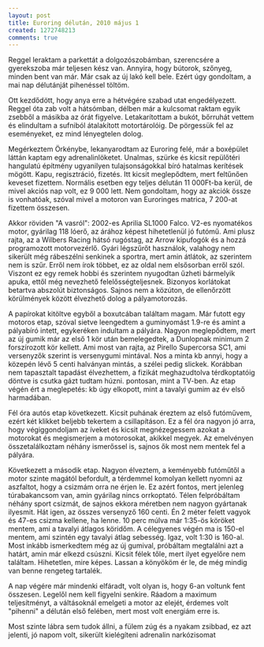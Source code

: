 ```yaml
---
layout: post
title: Euroring délután, 2010 május 1
created: 1272748213
comments: true
---
```

Reggel leraktam a parkettát a dolgozószobámban, szerencsére a gyerekszoba már teljesen kész van. Annyira, hogy bútorok, szőnyeg, minden bent van már. Már csak az új lakó kell bele. Ezért úgy gondoltam, a mai nap délutánját pihenéssel töltöm.

Ott kezdődött, hogy anya erre a hétvégére szabad utat engedélyezett. Reggel óta zab volt a hátsómban, délben már a kulcsomat raktam egyik zsebből a másikba az órát figyelve. Letakarítottam a bukót, bőrruhát vettem és elindultam a sufniból átalakított motortárolóig. De pörgessük fel az eseményeket, ez mind lényegtelen dolog.

Megérkeztem Örkénybe, lekanyarodtam az Euroring felé, már a boxépület láttán kaptam egy adrenalinlöketet. Unalmas, szürke és kicsit repülőtéri hangulatú építmény ugyanilyen tulajsonságokkal bíró hatalmas kerítések mögött. Kapu, regisztráció, fizetés. Itt kicsit meglepődtem, mert feltűnően keveset fizettem. Normális esetben egy teljes délután 11 000Ft-ba kerül, de mivel akciós nap volt, ez 9 000 lett. Nem gondoltam, hogy az akciók össze is vonhatóak, szóval mivel a motoron van Euroringes matrica, 7 200-at fizettem összesen.

Akkor röviden "A vasról": 2002-es Aprilia SL1000 Falco. V2-es nyomatékos motor, gyárilag 118 lóerő, az árához képest hihetetlenül jó futómű. Ami plusz rajta, az a Wilbers Racing hátsó rugóstag, az Arrow kipufogók és a hozzá programozott motorvezérlő. Gyári légszűrőt használok, valahogy nem sikerült még rábeszélni senkinek a sportra, mert amin átlátok, az szerintem nem is szűr. Erről nem írok többet, ez az oldal nem elsősorban erről szól. Viszont ez egy remek hobbi és szerintem nyugodtan űzheti bármelyik apuka, ettől még nevezhető felelősségteljesnek. Bizonyos korlátokat betartva abszolút biztonságos. Sajnos nem a közúton, de ellenőrzött körülmények között élvezhető dolog a pályamotorozás.

A papírokat kitöltve egyből a boxutcában találtam magam. Már futott egy motoros etap, szóval sietve leengedtem a guminyomást 1.9-re és amint a pályabíró intett, egykeréken indultam a pályára. Nagyon meglepődtem, mert az új gumik már az első 1 kör után bemelegedtek, a Dunlopnak minimum 2 forszírozott kör kellett. Ami most van rajta, az Pirello Supercorsa SC1, ami versenyzők szerint is versenygumi mintával. Nos a minta kb annyi, hogy a közepén lévő 5 centi halványan mintás, a szélei pedig slickek. Korábban nem tapasztalt tapadást élvezhettem, a fizikát meghazudtolva térdkoptatóig döntve is csutka gázt tudtam húzni. pontosan, mint a TV-ben. Az etap végén ért a meglepetés: kb úgy elkopott, mint a tavalyi gumim az év első harmadában.

Fél óra autós etap következett. Kicsit puhának éreztem az első futóművem, ezért két klikket beljebb tekertem a csillapításon. Ez a fél óra nagyon jó arra, hogy végiggondoljam az íveket és kicsit megnézegessem azokat a motorokat és megismerjem a motorosokat, akikkel megyek. Az emelvényen összetalálkoztam néhány ismerőssel is, sajnos ők most nem mentek fel a pályára.

Következett a második etap. Nagyon élveztem, a keményebb futóműtől a motor szinte magától befordult, a térdemmel komolyan kellett nyomni az aszfaltot, hogy a csizmám orra ne érjen le. Ez azért fontos, mert jelenleg túrabakancsom van, amin gyárilag nincs orrkoptató. Télen felpróbáltam néhány sport csizmát, de sajnos ekkora méretben nem nagyon gyártanak ilyesmit. Hát igen, az összes versenyző 160 centi. Én 2 méter felett vagyok és 47-es csizma kellene, ha lenne. 10 perc múlva már 1:35-ös köröket mentem, ami a tavalyi átlagos köridőm. A célegyenes végén ma is 150-el mentem, ami szintén egy tavalyi átlag sebesség. Igaz, volt 1:30 is 160-al. Most inkább ismerkedtem még az új gumival, próbáltam megtalálni azt a határt, amin már elkezd csúszni. Kicsit félek tőle, mert ilyet egyelőre nem találtam. Hihetetlen, mire képes. Lassan a könyököm ér le, de még mindig van benne rengeteg tartalék.

A nap végére már mindenki elfáradt, volt olyan is, hogy 6-an voltunk fent összesen. Legelől nem kell figyelni senkire. Ráadom a maximum teljesítményt, a váltásoknál emelgeti a motor az elejét, érdemes volt "pihenni" a délután első felében, mert most volt energiám erre is.

Most szinte lábra sem tudok állni, a fülem zúg és a nyakam zsibbad, ez azt jelenti, jó napom volt, sikerült kielégíteni adrenalin narkózisomat
